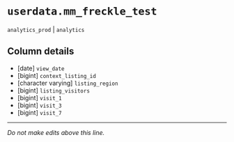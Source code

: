 # `userdata.mm_freckle_test`
`analytics_prod` | `analytics`

## Column details
* [date]      `view_date`
* [bigint]    `context_listing_id`
* [character varying] `listing_region`
* [bigint]    `listing_visitors`
* [bigint]    `visit_1`
* [bigint]    `visit_3`
* [bigint]    `visit_7`

-------------------------------------------------------------------------------
*Do not make edits above this line.*
